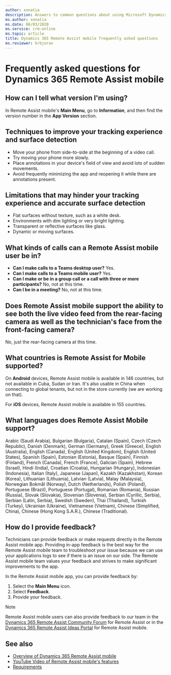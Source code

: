 ```yaml
---
author: xonatia
description: Answers to common questions about using Microsoft Dynamics 365 Remote Assist mobile.
ms.author: xonatia
ms.date: 06/03/2020
ms.service: crm-online
ms.topic: article
title: Dynamics 365 Remote Assist mobile frequently asked questions
ms.reviewer: krbjoran
---
```


# Frequently asked questions for Dynamics 365 Remote Assist mobile

## How can I tell what version I'm using?

In Remote Assist mobile's **Main Menu**, go to **Information**, and then find the version number in the **App Version** section.

## Techniques to improve your tracking experience and surface detection

- Move your phone from side-to-side at the beginning of a video call.
- Try moving your phone more slowly.
- Place annotations in your device's field of view and avoid lots of sudden movements.
- Avoid frequently minimizing the app and reopening it while there are annotations present.

## Limitations that may hinder your tracking experience and accurate surface detection

- Flat surfaces without texture, such as a white desk.
- Environments with dim lighting or very bright lighting.
- Transparent or reflective surfaces like glass.
- Dynamic or moving surfaces.

## What kinds of calls can a Remote Assist mobile user be in?

- **Can I make calls to a Teams desktop user?** Yes.
- **Can I make calls to a Teams mobile user?** Yes.
- **Can I make or be in a group call or a call with three or more participants?** No, not at this time.
- **Can I be in a meeting?** No, not at this time.

## Does Remote Assist mobile support the ability to see both the live video feed from the rear-facing camera as well as the technician's face from the front-facing camera?

No, just the rear-facing camera at this time.

## What countries is Remote Assist for Mobile supported?

On **Android** devices, Remote Assist mobile is available in 146 countries, but not available in Cuba, Sudan or Iran. It's also usable in China when connecting to global tenants, but not in the store currently (we are working on that).

For **iOS** devices, Remote Assist mobile is available in 155 countries.

## What languages does Remote Assist Mobile support?

Arabic (Saudi Arabia), Bulgarian (Bulgaria), Catalan (Spain), Czech (Czech Republic), Danish (Denmark), German (Germany), Greek (Greece), English (Australia), English (Canada), English (United Kingdom), English (United States), Spanish (Spain), Estonian (Estonia), Basque (Spain), Finnish (Finland), French (Canada), French (France), Galician (Spain), Hebrew (Israel), Hindi (India), Croatian (Croatia), Hungarian (Hungary), Indonesian (Indonesia), Italian (Italy), Japanese (Japan), Kazakh (Kazakhstan), Korean (Korea), Lithuanian (Lithuania), Latvian (Latvia), Malay (Malaysia), Norwegian Bokmål (Norway), Dutch (Netherlands), Polish (Poland), Portuguese (Brazil), Portuguese (Portugal), Romanian (Romania), Russian (Russia), Slovak (Slovakia), Slovenian (Slovenia), Serbian (Cyrillic, Serbia), Serbian (Latin, Serbia), Swedish (Sweden), Thai (Thailand), Turkish (Turkey), Ukrainian (Ukraine), Vietnamese (Vietnam), Chinese (Simplified, China), Chinese (Hong Kong S.A.R.), Chinese (Traditional).

## How do I provide feedback?

Technicians can provide feedback or make requests directly in the Remote Assist mobile app. Providing in-app feedback is the best way for the Remote Assist mobile team to troubleshoot your issue because we can use your applications logs to see if there is an issue on our side. The Remote Assist mobile team values your feedback and strives to make significant improvements to the app.

In the Remote Assist mobile app, you can provide feedback by:

1. Select the **Main Menu** icon.
2. Select **Feedback**.
3. Provide your feedback.

>[!Note]
> Remote Assist mobile users can also provide feedback to our team in the [Dynamics 365 Remote Assist Community Forum](https://community.dynamics.com/365/remoteassist) for Remote Assist or in the [Dynamics 365 Remote Assist Ideas Portal](https://experience.dynamics.com/ideas/categories/list/?category=81a97e52-9c54-e911-a963-000d3a4f33c1&forum=4323c621-52bc-e811-a975-000d3a1bec70) for Remote Assist mobile.

## See also

- [Overview of Dynamics 365 Remote Assist mobile](https://docs.microsoft.com/dynamics365/mixed-reality/remote-assist/mobile-app/remote-assist-mobile-overview)
- [YouTube Video of Remote Assist mobile's features](https://www.youtube.com/watch?v=DQJWsCDNpb4)
- [Requirements](requirements.md)
